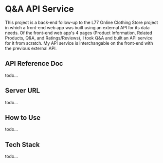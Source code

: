 # Q&A API Service
This project is a back-end follow-up to the L77 Online Clothing Store project in which a front-end web app was built using an external API for its data needs. Of the front-end web app's 4 pages (Product Information, Related Products, Q&A, and Ratings/Reviews), I took Q&A and built an API service for it from scratch. My API service is interchangable on the front-end with the previous external API.

## API Reference Doc
todo...

## Server URL
todo...

## How to Use
todo...

## Tech Stack
todo...

